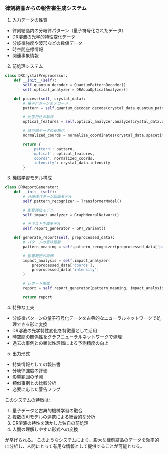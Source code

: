 ### 律刻結晶からの報告書生成システム

1. 入力データの性質
- 律刻結晶内の分岐律パターン（量子符号化されたデータ）
- DR溶液の光学的特性変化データ
- 分岐律強度や波形などの数値データ
- 時空間座標情報
- 関連事象情報

2. 前処理システム
```python
class DRCrystalPreprocessor:
    def __init__(self):
        self.quantum_decoder = QuantumPatternDecoder()
        self.optical_analyzer = DRAquaOpticalAnalyzer()

    def process(self, crystal_data):
        # 量子パターンのデコード
        pattern = self.quantum_decoder.decode(crystal_data.quantum_pattern)

        # 光学特性の解析
        optical_features = self.optical_analyzer.analyze(crystal_data.optical_data)

        # 時空間データの正規化
        normalized_coords = normalize_coordinates(crystal_data.spacetime_coords)

        return {
            'pattern': pattern,
            'optical': optical_features,
            'coords': normalized_coords,
            'intensity': crystal_data.intensity
        }
```

3. 機械学習モデル構成
```python
class DRReportGenerator:
    def __init__(self):
        # 分岐律パターン認識モデル
        self.pattern_recognizer = TransformerModel()

        # 影響評価モデル
        self.impact_analyzer = GraphNeuralNetwork()

        # テキスト生成モデル
        self.report_generator = GPT_Variant()

    def generate_report(self, preprocessed_data):
        # パターンの意味理解
        pattern_meaning = self.pattern_recognizer(preprocessed_data['pattern'])

        # 影響範囲の評価
        impact_analysis = self.impact_analyzer(
            preprocessed_data['coords'],
            preprocessed_data['intensity']
        )

        # レポート生成
        report = self.report_generator(pattern_meaning, impact_analysis)

        return report
```

4. 特殊な工夫
- 分岐律パターンの量子符号化データを古典的なニューラルネットワークで処理できる形に変換
- DR溶液の光学特性変化を特徴量として活用
- 時空間の関係性をグラフニューラルネットワークで処理
- 過去の事例との類似性評価による予測精度の向上

5. 出力形式
- 特集情報としての報告書
- 分岐律強度の評価
- 影響範囲の予測
- 類似事例との比較分析
- 必要に応じた警告フラグ

このシステムの特徴は:
1. 量子データと古典的機械学習の融合
2. 複数のAIモデルの連携による総合的な分析
3. DR溶液の特性を活かした独自の前処理
4. 人間の理解しやすい形式への変換

が挙げられる。
このようなシステムにより、膨大な律刻結晶のデータを効率的に分析し、人間にとって有用な情報として提供することが可能となる。